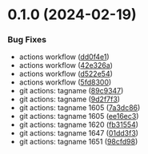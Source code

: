 # 0.1.0 (2024-02-19)


### Bug Fixes

* actions workflow ([dd0f4e1](https://github.com/andpeicunha/tiox-ui/commit/dd0f4e1f763d48b4b354a3fb15db37f03fee9265))
* actions workflow ([42e326a](https://github.com/andpeicunha/tiox-ui/commit/42e326a9801e4237bf5ee12025ffa84a92db952c))
* actions workflow ([d522e54](https://github.com/andpeicunha/tiox-ui/commit/d522e54e61141f08c0892753d3368a59073d3f5d))
* actions workflow ([5fd8300](https://github.com/andpeicunha/tiox-ui/commit/5fd83009640902598c29113acd1d4c20f33797d3))
* git actions: tagname ([89c9347](https://github.com/andpeicunha/tiox-ui/commit/89c9347ebabc45659b3fd6bfd5f5bcaaec07866c))
* git actions: tagname ([9d2f7f3](https://github.com/andpeicunha/tiox-ui/commit/9d2f7f388c87c39f0bb19b0b4c295292c77a7113))
* git actions: tagname 1605 ([7a3dc86](https://github.com/andpeicunha/tiox-ui/commit/7a3dc8640b6e7d9feaa95d68cc4823b3f86e062c))
* git actions: tagname 1605 ([ee16ec3](https://github.com/andpeicunha/tiox-ui/commit/ee16ec3771a0f8ff58a5c935b45c478beabf2ffb))
* git actions: tagname 1620 ([fb31554](https://github.com/andpeicunha/tiox-ui/commit/fb315545c41a07c197293695356f707ba59283e9))
* git actions: tagname 1647 ([01dd3f3](https://github.com/andpeicunha/tiox-ui/commit/01dd3f396961958cd488e8045c24655d072bd1dd))
* git actions: tagname 1651 ([98cfd98](https://github.com/andpeicunha/tiox-ui/commit/98cfd9851c0d4b2c4cf88c5f65efd52fbbcd9ecd))



